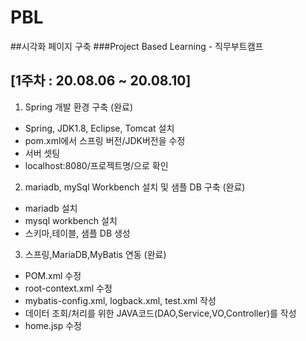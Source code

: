 # PBL
##시각화 페이지 구축
###Project Based Learning - 직무부트캠프 

[1주차 : 20.08.06 ~ 20.08.10]
---
1. Spring 개발 환경 구축 (완료)
- Spring, JDK1.8, Eclipse, Tomcat 설치 
- pom.xml에서 스프링 버전/JDK버전을 수정
- 서버 셋팅 
- localhost:8080/프로젝트명/으로 확인

2. mariadb, mySql Workbench 설치 및 샘플 DB 구축 (완료)
- mariadb 설치
- mysql workbench 설치
- 스키마,테이블, 샘플 DB 생성

3. 스프링,MariaDB,MyBatis 연동  (완료)
- POM.xml 수정
- root-context.xml 수정
- mybatis-config.xml, logback.xml, test.xml 작성
- 데이터 조회/처리를 위한 JAVA코드(DAO,Service,VO,Controller)를 작성
- home.jsp 수정
